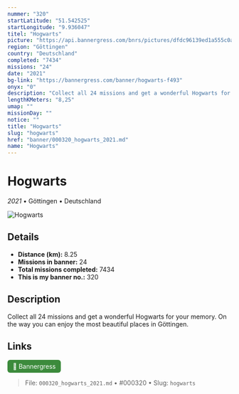 ```yaml
---
nummer: "320"
startLatitude: "51.542525"
startLongitude: "9.936047"
titel: "Hogwarts"
picture: "https://api.bannergress.com/bnrs/pictures/dfdc96139ed1a555c0a52028ff62b56e"
region: "Göttingen"
country: "Deutschland"
completed: "7434"
missions: "24"
date: "2021"
bg-link: "https://bannergress.com/banner/hogwarts-f493"
onyx: "0"
description: "Collect all 24 missions and get a wonderful Hogwarts for your memory. On the way you can enjoy the most beautiful places in Göttingen."
lengthKMeters: "8,25"
umap: ""
missionDay: ""
notice: ""
title: "Hogwarts"
slug: "hogwarts"
href: "banner/000320_hogwarts_2021.md"
name: "Hogwarts"
---
```

# Hogwarts

*2021* • Göttingen • Deutschland

![Hogwarts](https://api.bannergress.com/bnrs/pictures/dfdc96139ed1a555c0a52028ff62b56e)



## Details
- **Distance (km):** 8.25
- **Missions in banner:** 24
- **Total missions completed:** 7434
- **This is my banner no.:** 320



## Description
Collect all 24 missions and get a wonderful Hogwarts for your memory. On the way you can enjoy the most beautiful places in Göttingen.



## Links
<a href="https://bannergress.com/banner/hogwarts-f493" target="_blank" style="display:inline-block;margin-right:8px;padding:6px 12px;background:#3c8b3c;color:#fff;text-decoration:none;border-radius:6px;">🔗 Bannergress</a>



> File: `000320_hogwarts_2021.md`
> • #000320
> • Slug: `hogwarts`

